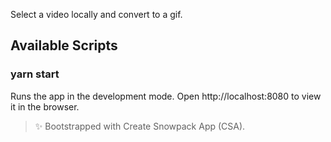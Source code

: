 Select a video locally and convert to a gif.

## Available Scripts

### yarn start

Runs the app in the development mode.
Open http://localhost:8080 to view it in the browser.

> ✨ Bootstrapped with Create Snowpack App (CSA).
